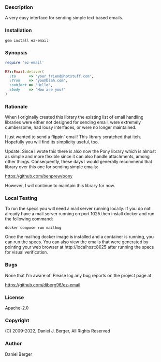 ### Description
A very easy interface for sending simple text based emails.

### Installation
`gem install ez-email`

### Synopsis
```ruby
require 'ez-email'
   
EZ::Email.deliver(
  :to      => 'your_friend@hotstuff.com',
  :from    => 'you@blah.com',
  :subject => 'Hello',
  :body    => 'How are you?'
)
```
   
### Rationale

When I originally created this library the existing list of email handling
libraries were either not designed for sending email, were extremely cumbersome,
had lousy interfaces, or were no longer maintained.
   
I just wanted to send a flippin' email! This library scratched that itch.
Hopefully you will find its simplicity useful, too.

Update: Since I wrote this there is also now the Pony library which is almost
as simple and more flexible since it can also handle attachments, among other
things. Consequently, these days I would generally recommend that library over
this one for sending simple emails:

https://github.com/benprew/pony

However, I will continue to maintain this library for now.

### Local Testing
To run the specs you will need a mail server running locally. If you do not
already have a mail server running on port 1025 then install docker and run
the following command:

`docker compose run mailhog`

Once the mailhog docker image is installed and a container is running, you
can run the specs. You can also view the emails that were generated by pointing
your web browser at http://localhost:8025 after running the specs for visual
verification.

### Bugs

None that I'm aware of. Please log any bug reports on the project page at

https://github.com/djberg96/ez-email.

### License

Apache-2.0

### Copyright

(C) 2009-2022, Daniel J. Berger, All Rights Reserved
   
### Author

Daniel Berger
